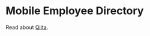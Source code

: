 # Mobile Employee Directory

Read about [Qiita](http://qiita.com/azk0305/items/564213bbf08817016f3d).